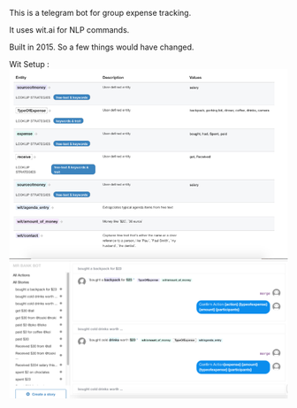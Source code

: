 This is a telegram bot for group expense tracking.

It uses wit.ai for NLP commands. 

Built in 2015. So a few things would have changed.


Wit Setup : 
![Alt text](/wit_entities.png?raw=true "Wit Entities")
![Alt text](/wit_stories.png?raw=true "Wit Stories")